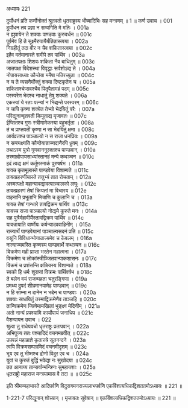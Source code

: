 अध्यायः 221
	
दुर्योधनं प्रति कर्णोनोक्तं श्रुतवतो धृतराष्ट्रस्य भीष्मादिभिः सह मन्त्रणम् ॥ 1 ॥
कर्ण उवाच ।	001  
दुर्योधन तव प्रज्ञा न सम्यगिति मे मतिः ।	001a  
न ह्युपायेन ते शक्याः पाण्डवाः कुरुवर्धन ॥	001c  
पूर्वमेव हि ते सूक्ष्मैरुपायैर्यतितास्त्वया ।	002a  
निग्रहीतुं तदा वीर न चैव शकितास्त्वया ॥	002c  
इहैव वर्तमानास्ते समीपे तव पार्थिव ।	003a  
अजातपक्षाः शिशवः शकिता नैव बाधितुम् ॥	003c  
जातपक्षा विदेशस्था विवृद्धाः सर्वशोऽद्य ते ।	004a  
नोपायसाध्याः कौन्तेया ममैषा मतिरच्युता ॥	004c  
न च ते व्यसनैर्योक्तुं शक्या दिष्टकृतेन च ।	005a  
शकिताश्चेप्सवश्चैव पितृपैतामहं पदम् ॥	005c  
परस्परेण भेदश्च नाधातुं तेषु शक्यते ।	006a  
एकस्यां ये रताः पत्न्यां न भिद्यन्ते परस्परम् ॥	006c  
न चापि कृष्णा शक्येत तेभ्यो भेदयितुं परैः ।	007a  
परिद्यूनान्वृतवती किमुताद्य मृजावतः ॥	007c  
ईप्सितश्च गुणः स्त्रीणामेकस्या बहुभर्तृता ।	008a  
तं च प्राप्तवती कृष्णा न सा भेदयितुं क्षमा ॥	008c  
आर्यव्रतश्च पाञ्चाल्यो न स राजा धनप्रियः ।	009a  
न सन्त्यक्ष्यति कौन्तेयान्राज्यदानैरपि ध्रुवम् ॥	009c  
तथाऽस्म पुत्रो गुणवाननुरक्तश्च पाण्डवान् ।	010a  
तस्मान्नोपायसाध्यांस्तानहं मन्ये कथञ्चन ॥	010c  
इदं त्वद्य क्षमं कर्तुमस्माकं पुरुषर्षभ ।	011a  
यावन्न कृतमूलास्ते पाण्डवेया विशाम्पते ॥	011c  
तावत्प्रहरणीयास्ते तत्तुभ्यं तात रोचताम् ।	012a  
अस्मत्पक्षो महान्यावद्यावत्पाञ्चालको लघुः ।	012c  
तावत्प्रहरणं तेषां क्रियतां मा विचारय ॥	012e  
वाहनानि प्रभूतानि मित्राणि च कुलानि च ।	013a  
यावन्न तेषां गान्धारे तावद्विक्रम पार्थिव ॥	013c  
यावच्च राजा पाञ्चाल्यो नोद्यमे कुरुते मनः ।	014a  
सह पुत्रैर्महावीर्यैस्तावद्विक्रम पार्थिव ॥	014c  
यावन्नायाति वार्ष्णेयः कर्षन्यादववाहिनीम् ।	015a  
राज्यार्थे पाण्डवेयानां पाञ्चाल्यसदनं प्रति ॥	015c  
वसूनि विविधान्भोगान्राज्यमेव च केवलम् ।	016a  
नात्याज्यमस्ति कृष्णस्य पाण्डवार्थे कथञ्चन ॥	016c  
विक्रमेण मही प्राप्ता भरतेन महात्मना ।	017a  
विक्रमेण च लोकांस्त्रीञ्जितवान्पाकशासनः ॥	017c  
विक्रमं च प्रशंसन्ति क्षत्रियस्य विशाम्पते ।	018a  
स्वको हि धर्मः शूराणां विक्रमः पार्थिवर्षभ ॥	018c  
ते बलेन वयं राजन्महता चतुरङ्गिणा ।	019a  
प्रमथ्य द्रुपदं शीघ्रमानयामेह पाण्डवान् ॥	019c  
न हि साम्ना न दानेन न भदेन च पाण्डवाः ।	020a  
शक्याः साधयितुं तस्माद्विक्रमेणैव ताञ्जहि ॥	020c  
तान्विक्रमेण जित्वेमामखिलां भुङ्क्ष्व मेदिनीम् ।	021a  
अतो नान्यं प्रपश्यामि कार्योपायं जनाधिप ॥	021c  
वैशम्पायन उवाच ।	022  
श्रुत्वा तु राधेयवचो धृतराष्ट्रः प्रतापवान् ।	022a  
अभिपूज्य ततः पश्चादिदं वचनमब्रवीत् ॥	022c  
उपपन्नं महाप्राज्ञे कृतास्त्रे सूतनन्दने ।	023a  
त्वयि विक्रमसम्पन्नमिदं वचनमीदृशम् ॥	023c  
भूय एव तु भीष्मश्च द्रोणो विदुर एव च ।	024a  
युवां च कुरुतं बुद्धिं भवेद्या नः सुखोदया ॥	024c  
तत आनाय्य तान्सर्वान्मन्त्रिणः सुमहायशाः ।	025a  
धृतराष्ट्रो महाराज मन्त्रयामास वै तदा ॥ ॥	025c  

इति श्रीमन्महाभारते आदिपर्वणि विदुरागमनराज्यलाभपर्वणि एकविंशत्यधिकद्विशततमोऽध्यायः ॥ 221 ॥

1-221-7 परिद्यूनान् शोच्यान् । मृजावतः सुवेषान् ॥ एकविंशत्यधिकद्विशततमोऽध्यायः ॥ 221 ॥
